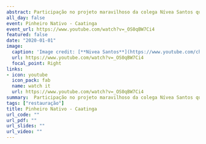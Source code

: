 ```yaml
---
abstract: Participação no projeto maravilhoso da colega Nívea Santos que mistura música e ciência. Aqui, falamos sobre a Caatinga, sua biodiversidade, musicalidade e conservação. Teve poesia, música e muita ciência!
all_day: false
event: Pinheiro Nativo - Caatinga
event_url: https://www.youtube.com/watch?v=_OS0qBW7Ci4
featured: false
date: "2020-01-01"
image:
  caption: 'Image credit: [**Nivea Santos**](https://www.youtube.com/channel/UC6xTomRtwge1jxo1AulCIzg)'
  url: https://www.youtube.com/watch?v=_OS0qBW7Ci4
  focal_point: Right
links:
- icon: youtube
  icon_pack: fab
  name: watch it
  url: https://www.youtube.com/watch?v=_OS0qBW7Ci4
summary:  Participação no projeto maravilhoso da colega Nívea Santos que mistura música e ciência. Aqui, falamos sobre a Caatinga, sua biodiversidade, musicalidade e conservação. Teve poesia, música e muita ciência
tags: ["restauração"]
title: Pinheiro Nativo - Caatinga
url_code: ""
url_pdf: ""
url_slides: ""
url_video: ""
---
```

